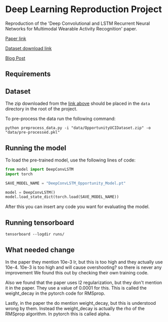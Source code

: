 # Deep Learning Reproduction Project
Reproduction of the 'Deep Convolutional and LSTM Recurrent Neural Networks for Multimodal Wearable Activity Recognition' paper.

[Paper link](https://www.mdpi.com/1424-8220/16/1/115/html)

[Dataset download link](https://archive.ics.uci.edu/ml/machine-learning-databases/00226/OpportunityUCIDataset.zip)

[Blog Post](https://medium.com/@tyuan1104/group-50-reproducibility-blog-5648f3d0a8ad)

## Requirements

## Dataset
The zip downloaded from the [link above](https://archive.ics.uci.edu/ml/machine-learning-databases/00226/OpportunityUCIDataset.zip) should be placed in the `data` directory in the root of the project.

To pre-process the data run the following command:
```commandline
python preprocess_data.py -i "data/OpportunityUCIDataset.zip" -o "data/pre-processed.pkl"
```

## Running the model
To load the pre-trained model, use the following lines of code:
```python
from model import DeepConvLSTM
import torch

SAVE_MODEL_NAME = "DeepConvLSTM_Opportunity_Model.pt"

model = DeepConvLSTM()
model.load_state_dict(torch.load(SAVE_MODEL_NAME))
```

After this you can insert any code you want for evaluating the model.

## Running tensorboard

```commandline
tensorboard --logdir runs/
```

## What needed change

In the paper they mention 10e-3 lr, but this is too high and they actually
use 10e-4. 10e-3 is too high and will cause overshooting? so there is never any improvement
We found this out by checking their own training code.

Also we found that the paper uses l2 regularization, but they don't mention it in the paper. They
use a value of 0.0001 for this. This is called the weight_decay in the pytorch code for RMSprop.

Lastly, in the paper the do mention weight_decay, but this is understood wrong by them. Instead
the weight_decay is actually the rho of the RMSprop algorithm. In pytorch this is called alpha.
